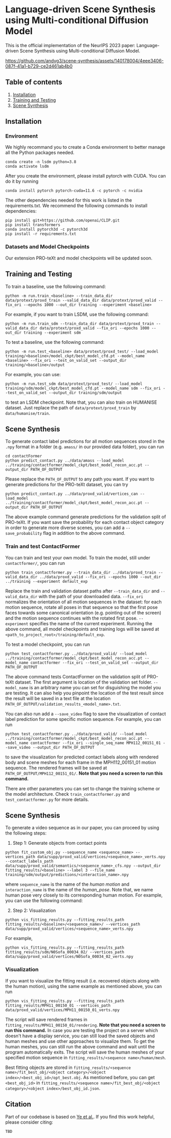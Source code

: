 # Language-driven Scene Synthesis using Multi-conditional Diffusion Model
This is the official implementation of the NeurIPS 2023 paper: Language-driven Scene Synthesis using Multi-conditional Diffusion Model.

https://github.com/andvg3/scene-synthesis/assets/140178004/4eee3406-087f-41a1-b729-ce2d461ab4b0

## Table of contents
   1. [Installation](#installation)
   1. [Training and Testing](#training-and-testing)
   1. [Scene Synthesis](#scene-synthesis)

## Installation
### Environment
We highly recommand you to create a Conda environment to better manage all the Python packages needed.
```
conda create -n lsdm python=3.8
conda activate lsdm
```
After you create the environment, please install pytorch with CUDA. You can do it by running
```
conda install pytorch pytorch-cuda=11.6 -c pytorch -c nvidia
```
The other dependencies needed for this work is listed in the requirements.txt. 
We recommend the following commands to install dependencies: 
```
pip install git+https://github.com/openai/CLIP.git
pip install transformers
conda install pytorch3d -c pytorch3d
pip install -r requirements.txt
```

### Datasets and Model Checkpoints
Our extension PRO-teXt and model checkpoints will be updated soon.

## Training and Testing
To train a baseline, use the following command:
```
python -m run.train_<baseline> --train_data_dir data/protext/proxd_train --valid_data_dir data/protext/proxd_valid --fix_ori --epochs 1000 --out_dir training --experiment <baseline>
```
For example, if you want to train LSDM, use the following command:

```
python -m run.train_sdm --train_data_dir data/protext/proxd_train --valid_data_dir data/protext/proxd_valid --fix_ori --epochs 1000 --out_dir training --experiment sdm
```
To test a baseline, use the following command:
```
python -m run.test_<baseline> data/protext/proxd_test/ --load_model training/<baseline>/model_ckpt/best_model_cfd.pt --model_name <baseline> --fix_ori --test_on_valid_set --output_dir training/<baseline>/output
```
For example, you can use:
```
python -m run.test_sdm data/protext/proxd_test/ --load_model training/sdm/model_ckpt/best_model_cfd.pt --model_name sdm --fix_ori --test_on_valid_set --output_dir training/sdm/output
```
to test an LSDM checkpoint. Note that, you can also train on HUMANISE dataset. Just replace the path of `data/protext/proxd_train` by `data/humanise/train`.
 
## Scene Synthesis
To generate contact label predictions for all motion sequences stored in the 
`.npy` format in a folder (e.g. `amass/` in our provided data folder),
you can run
```
cd contactFormer
python predict_contact.py ../data/amass --load_model ../training/contactformer/model_ckpt/best_model_recon_acc.pt --output_dir PATH_OF_OUTPUT
```
Please replace the `PATH_OF_OUTPUT` to any path you want. If you want to
generate predictions for the PRO-teXt dataset, you can try
```
python predict_contact.py ../data/proxd_valid/vertices_can --load_model ../training/contactformer/model_ckpt/best_model_recon_acc.pt --output_dir PATH_OF_OUTPUT
```
The above example command generate predictions for the validation split of PRO-teXt.
If you want save the probability for each contact object category in order
to generate more diverse scenes, you can add a `--save_probability` flag
in addition to the above command.

### Train and test ContactFormer
You can train and test your own model. To train the model, still under `contactformer/`, you can run
```
python train_contactformer.py --train_data_dir ../data/proxd_train --valid_data_dir ../data/proxd_valid --fix_ori --epochs 1000 --out_dir ../training --experiment default_exp
```
Replace the train and validation dataset paths after `--train_data_dir` and `--valid_data_dir`
with the path of your downloaded data. `--fix_ori` normalizes the orientation of
all motion sequences in the dataset: for each motion sequence, rotate all poses in that sequence
so that the first pose faces towards some canonical orientation (e.g. pointing out of the screen)
and the motion sequence continues with the rotated first pose. `--experiment` specifies the name
of the current experiment. Running the above command, all model checkpoints and 
training logs will be saved at `<path_to_project_root>/training/default_exp`.

To test a model checkpoint, you can run
```
python test_contactformer.py ../data/proxd_valid/ --load_model ../training/contactformer/model_ckpt/best_model_recon_acc.pt --model_name contactformer --fix_ori --test_on_valid_set --output_dir PATH_OF_OUTPUT
```
The above command tests ContactFormer on the validation split of PRO-teXt dataset.
The first argument is location of the validation set folder. 
`--model_name` is an arbitrary name you can set for disguishing the model you are testing. 
It can also help you pinpoint the location of the test result
since the result will be saved in a text file at the location `PATH_OF_OUTPUT/validation_results_<model_name>.txt`.

You can also run add a `--save_video` flag to save the visualization of contact label prediction
for some specific motion sequence. For example, you can run
```
python test_contactformer.py ../data/proxd_valid/ --load_model ../training/contactformer/model_ckpt/best_model_recon_acc.pt --model_name contactformer --fix_ori --single_seq_name MPH112_00151_01 --save_video --output_dir PATH_OF_OUTPUT
```
to save the visualization for predicted contact labels along with rendered body and scene meshes
for each frame in the MPH112_00151_01 motion sequence. The rendered frames will be saved at
`PATH_OF_OUTPUT/MPH112_00151_01/`. **Note that you need a screen to run this command.**

There are other parameters you can set to change the training scheme or the model architecture. Check
`train_contactformer.py` and `test_contactformer.py` for more details.


## Scene Synthesis
To generate a video sequence as in our paper, you can proceed by using the following steps:

1. Step 1: Generate objects from contact points
```
python fit_custom_obj.py --sequence_name <sequence_name> --vertices_path data/supp/proxd_valid/vertices/<sequence_name>_verts.npy --contact_labels_path data/supp/proxd_valid/semantics/<sequence_name>_cfs.npy --output_dir fitting_results/<baseline> --label 3 --file_name training/sdm/output/predictions/<interaction_name>.npy
```
where `sequence_name` is the name of the *human motion* and `interaction_name` is the name of the *human_pose*. Note that, we name human pose very closely to its corresponding human motion. For example, you can use the following command:

2. Step 2: Visualization
```
python vis_fitting_results.py --fitting_results_path fitting_results/<baseline>/<sequence_name>/ --vertices_path data/supp/proxd_valid/vertices/<sequence_name>_verts.npy
```
For example,
```
python vis_fitting_results.py --fitting_results_path fitting_results/sdm/N0Sofa_00034_02/ --vertices_path data/supp/proxd_valid/vertices/N0Sofa_00034_02_verts.npy
```

### Visualization
If you want to visualize the fitting result (i.e. recovered objects along with the human motion),
using the same example as mentioned above, you can run
```
python vis_fitting_results.py --fitting_results_path fitting_results/MPH11_00150_01 --vertices_path data/proxd_valid/vertices/MPH11_00150_01_verts.npy
```
The script will save rendered frames in `fitting_results/MPH11_00150_01/rendering`. 
**Note that you need a screen to run this command.** In case you are testing the project on a server which doesn't have a display service, you can still load the saved objects and human meshes and use other approaches to visualize them. To get the human meshes, you can still run the above command and wait until the program automatically exits. The script will save the human meshes of your specified motion sequence in `fitting_results/<sequence name>/human/mesh`.

Best fitting objects are stored in `fitting_results/<sequence name>/fit_best_obj/<object category>/<object index>/<best_obj_id>/opt_best.obj`.
As mentioned before, you can get `<best_obj_id>` in `fitting_results/<sequence name>/fit_best_obj/<object category>/<object index>/best_obj_id.json`.

## Citation
Part of our codebase is based on [Ye et al.](https://github.com/onestarYX/summon). If you find this work helpful, please consider citing:
```
TBD
```
